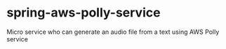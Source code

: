 # spring-aws-polly-service
Micro service who can generate an audio file from a text using AWS Polly service
